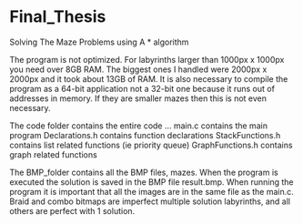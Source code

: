 # Final_Thesis
Solving The Maze Problems using A * algorithm

The program is not optimized. For labyrinths larger than 1000px x 1000px you need over 8GB RAM. The biggest ones I handled were 2000px x 2000px and it took about 13GB of RAM. It is also necessary to compile the program as a 64-bit application not a 32-bit one because it runs out of addresses in memory. If they are smaller mazes then this is not even necessary.

The code folder contains the entire code ...
main.c contains the main program
Declarations.h contains function declarations
StackFunctions.h contains list related functions (ie priority queue)
GraphFunctions.h contains graph related functions

The BMP_folder contains all the BMP files, mazes. When the program is executed the solution is saved in the BMP file result.bmp.
When running the program it is important that all the images are in the same file as the main.c.
Braid and combo bitmaps are imperfect multiple solution labyrinths, and all others are perfect with 1 solution.

